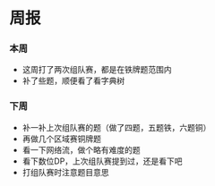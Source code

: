 # 周报
### 本周
- 这周打了两次组队赛，都是在铁牌题范围内
- 补了些题，顺便看了看字典树
### 下周
- 补一补上次组队赛的题（做了四题，五题铁，六题铜）
- 再做几个区域赛铜牌题
- 看一下网络流，做个略有难度的题
- 看下数位DP，上次组队赛提到过，还是看下吧
- 打组队赛时注意题目意思
